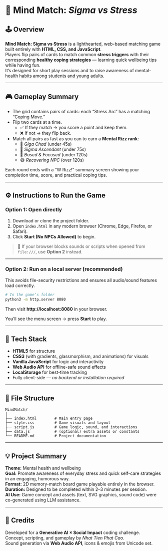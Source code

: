 # 🧠 Mind Match: *Sigma vs Stress*

## 🕹️ Overview
**Mind Match: Sigma vs Stress** is a lighthearted, web-based matching game built entirely with **HTML, CSS, and JavaScript**.  
Players flip pairs of cards to match common **stress triggers** with their corresponding **healthy coping strategies** — learning quick wellbeing tips while having fun.  
It’s designed for short play sessions and to raise awareness of mental-health habits among students and young adults.

---

## 🎮 Gameplay Summary
- The grid contains pairs of cards: each “Stress Arc” has a matching “Coping Move.”
- Flip two cards at a time.  
  - ✅ If they match → you score a point and keep them.  
  - ❌ If not → they flip back.  
- Match all pairs as fast as you can to earn a **Mental Rizz rank**:
  - 🥇 *Giga Chad* (under 45s)  
  - 🥈 *Sigma Ascendant* (under 75s)  
  - 🥉 *Based & Focused* (under 120s)  
  - 😅 *Recovering NPC* (over 120s)

Each round ends with a “W Rizz!” summary screen showing your completion time, score, and practical coping tips.

---

## ⚙️ Instructions to Run the Game

### Option 1: Open directly
1. Download or clone the project folder.
2. Open `index.html` in any modern browser (Chrome, Edge, Firefox, or Safari).
3. Click **Start (No NPCs Allowed)** to begin.

> 🧩 If your browser blocks sounds or scripts when opened from `file:///`, use **Option 2** instead.

---

### Option 2: Run on a local server (recommended)
This avoids file-security restrictions and ensures all audio/sound features load correctly.

```bash
# In the game’s folder
python3 -m http.server 8080
```
Then visit **http://localhost:8080** in your browser.

You’ll see the menu screen → press **Start** to play.

---

## 🧰 Tech Stack
- **HTML5** for structure  
- **CSS3** (with gradients, glassmorphism, and animations) for visuals  
- **Vanilla JavaScript** for logic and interactivity  
- **Web Audio API** for offline-safe sound effects  
- **LocalStorage** for best-time tracking  
- Fully client-side — *no backend or installation required*

---

## 🧩 File Structure
```
MindMatch/
│
├── index.html        # Main entry page
├── style.css         # Game visuals and layout
├── script.js         # Game logic, sound, and interactions
├── data.js           # (optional) extra assets or constants
└── README.md         # Project documentation
```

---

## 💡 Project Summary
**Theme:** Mental health and wellbeing  
**Goal:** Promote awareness of everyday stress and quick self-care strategies in an engaging, humorous way.  
**Format:** 2D memory-match board game playable entirely in the browser.  
**Duration:** Designed to be completed within 2–3 minutes per session.  
**AI Use:** Game concept and assets (text, SVG graphics, sound code) were co-generated using LLM assistance.  

---

## 📜 Credits
Developed for a **Generative AI × Social Impact** coding challenge.  
Concept, scripting, and gameplay by *Nhat Tien Phat Cao*.  
Sound generation via **Web Audio API**, icons & emojis from Unicode set.
